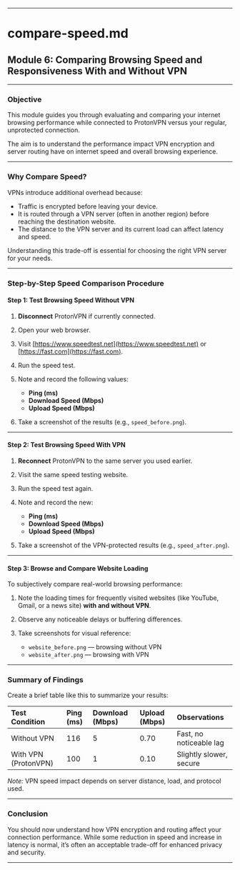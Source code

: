 
---

# compare-speed.md

## Module 6: Comparing Browsing Speed and Responsiveness With and Without VPN

---

### Objective

This module guides you through evaluating and comparing your internet browsing performance while connected to ProtonVPN versus your regular, unprotected connection.

The aim is to understand the performance impact VPN encryption and server routing have on internet speed and overall browsing experience.

---

### Why Compare Speed?

VPNs introduce additional overhead because:

* Traffic is encrypted before leaving your device.
* It is routed through a VPN server (often in another region) before reaching the destination website.
* The distance to the VPN server and its current load can affect latency and speed.

Understanding this trade-off is essential for choosing the right VPN server for your needs.

---

### Step-by-Step Speed Comparison Procedure

#### Step 1: Test Browsing Speed Without VPN

1. **Disconnect** ProtonVPN if currently connected.
2. Open your web browser.
3. Visit [https://www.speedtest.net](https://www.speedtest.net) or [https://fast.com](https://fast.com).
4. Run the speed test.
5. Note and record the following values:

   * **Ping (ms)**
   * **Download Speed (Mbps)**
   * **Upload Speed (Mbps)**
6. Take a screenshot of the results (e.g., `speed_before.png`).

---

#### Step 2: Test Browsing Speed With VPN

1. **Reconnect** ProtonVPN to the same server you used earlier.
2. Visit the same speed testing website.
3. Run the speed test again.
4. Note and record the new:

   * **Ping (ms)**
   * **Download Speed (Mbps)**
   * **Upload Speed (Mbps)**
5. Take a screenshot of the VPN-protected results (e.g., `speed_after.png`).

---

#### Step 3: Browse and Compare Website Loading

To subjectively compare real-world browsing performance:

1. Note the loading times for frequently visited websites (like YouTube, Gmail, or a news site) **with and without VPN**.
2. Observe any noticeable delays or buffering differences.
3. Take screenshots for visual reference:

   * `website_before.png` — browsing without VPN
   * `website_after.png` — browsing with VPN

---

### Summary of Findings

Create a brief table like this to summarize your results:

| Test Condition       | Ping (ms) | Download (Mbps) | Upload (Mbps) | Observations            |
| :------------------- | :-------- | :-------------- | :------------ | :---------------------- |
| Without VPN          | 116       | 5               | 0.70          | Fast, no noticeable lag |
| With VPN (ProtonVPN) | 100       | 1               | 0.10          | Slightly slower, secure |

*Note:* VPN speed impact depends on server distance, load, and protocol used.

---

### Conclusion

You should now understand how VPN encryption and routing affect your connection performance. While some reduction in speed and increase in latency is normal, it’s often an acceptable trade-off for enhanced privacy and security.

---
